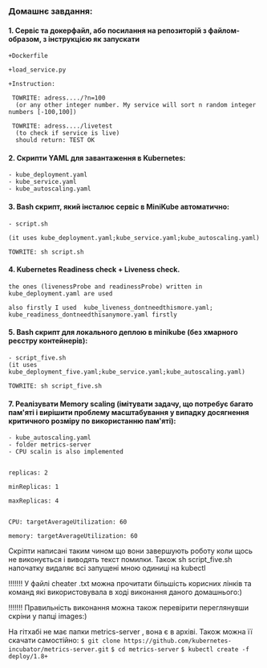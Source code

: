 ### Домашнє завдання:

#### 1. Сервіс та докерфайл, або посилання на репозиторій з файлом-образом, з інструкцією як запускати 

	+Dockerfile
	
	+load_service.py
	
	+Instruction:
	
	 TOWRITE: adress..../?n=100
	  (or any other integer number. My service will sort n random integer numbers [-100,100])
	 
	 TOWRITE: adress..../livetest
	  (to check if service is live)
	  should return: TEST OK

#### 2. Скрипти YAML для завантаження в Kubernetes:
	- kube_deployment.yaml 
	- kube_service.yaml
	- kube_autoscaling.yaml

#### 3. Bash скрипт, який інсталює сервіс в MiniKube автоматично:
	- script.sh
        
	(it uses kube_deployment.yaml;kube_service.yaml;kube_autoscaling.yaml)
	
	TOWRITE: sh script.sh

#### 4. Kubernetes Readiness check + Liveness check.
        
	the ones (livenessProbe and readinessProbe) written in kube_deployment.yaml are used
        
	also firstly I used  kube_liveness_dontneedthismore.yaml; kube_readiness_dontneedthisanymore.yaml firstly

#### 5. Bash скрипт для локального деплою в minikube (без хмарного реєстру контейнерів):
	- script_five.sh
	(it uses kube_deployment_five.yaml;kube_service.yaml;kube_autoscaling.yaml)
	
	TOWRITE: sh script_five.sh

#### 7. Реалізувати Memory scaling (імітувати задачу, що потребує багато пам'яті і вирішити проблему масштабування у випадку досягнення критичного розміру по використанню пам'яті):
	- kube_autoscaling.yaml
	- folder metrics-server
	- CPU scalin is also implemented
        
        
	replicas: 2
	
	minReplicas: 1
	
	maxReplicas: 4


	CPU: targetAverageUtilization: 60
	
	memory: targetAverageUtilization: 60

Скріпти написані таким чином що вони завершують роботу коли щось не виконується і виводять текст помилки.
Також sh script_five.sh напочатку видаляє всі запущені мною одиниці на kubectl

!!!!!!! У файлі cheater .txt можна прочитати більшість корисних лінків та команд які використовувала в ході виконання даного домашнього:)

!!!!!!! Правильність виконання можна також перевірити переглянувши скріни у папці images:)

На гітхабі не має папки metrics-server , вона є в архіві. Також можна її скачати самостійно:
	`$ git clone https://github.com/kubernetes-incubator/metrics-server.git`
	`$ cd metrics-server`
	`$ kubectl create -f deploy/1.8+`
